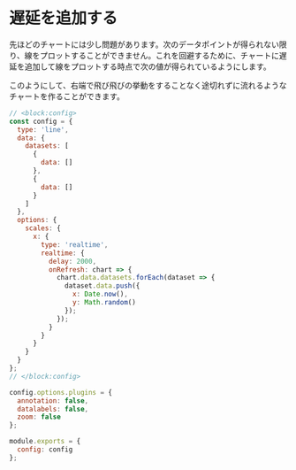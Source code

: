 # 遅延を追加する

先ほどのチャートには少し問題があります。次のデータポイントが得られない限り、線をプロットすることができません。これを回避するために、チャートに遅延を追加して線をプロットする時点で次の値が得られているようにします。

このようにして、右端で飛び飛びの挙動をすることなく途切れずに流れるようなチャートを作ることができます。

```js chart-editor
// <block:config>
const config = {
  type: 'line',
  data: {
    datasets: [
      {
        data: []
      },
      {
        data: []
      }
    ]
  },
  options: {
    scales: {
      x: {
        type: 'realtime',
        realtime: {
          delay: 2000,
          onRefresh: chart => {
            chart.data.datasets.forEach(dataset => {
              dataset.data.push({
                x: Date.now(),
                y: Math.random()
              });
            });
          }
        }
      }
    }
  }
};
// </block:config>

config.options.plugins = {
  annotation: false,
  datalabels: false,
  zoom: false
};

module.exports = {
  config: config
};
```
